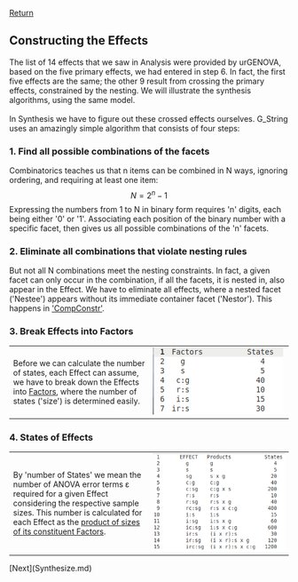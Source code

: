 [Return](professionals.md)

## Constructing the Effects ##
The list of 14 effects that we saw in Analysis were provided by urGENOVA, based on the five primary effects, we had entered in step 6. In fact, the first five effects are the same; the other 9 result from crossing the primary effects, constrained by the nesting. We will illustrate the synthesis algorithms, using the same model.<br><br>
In Synthesis we have to figure out these crossed effects ourselves. G_String uses an amazingly simple algorithm that consists of four steps:
### 1. Find all possible combinations of the facets ###
Combinatorics teaches us that n items  can be combined in N ways, ignoring ordering, and requiring at least one item: $$N = 2^{n}-1$$ Expressing the numbers from 1 to N in binary form requires 'n' digits, each being either '0' or '1'. Associating each position of the binary number with a specific facet, then gives us all possible combinations of the 'n' facets.
### 2. Eliminate all combinations that violate nesting rules ###
But not all N combinations meet the nesting constraints. In fact, a given facet can only occur in the combination, if all the facets, it is nested in, also appear in the Effect. We have to eliminate all effects, where a nested facet ('Nestee') appears without its immediate container facet ('Nestor'). This happens in ['CompConstr'](../workbench/GS_L/src/utilities/CompConstrct.java#L65).
### 3. Break Effects into Factors ###
<table><tr><td width = "50%">
Before we can calculate the number of states, each Effect can assume, we have to break down the Effects
into <a href = "../workbench/GS_L/src/utilities/Factor.java#L44">Factors</a>, where the number of states ('size') is determined easily.
</td><td><img src= "img/factors.png"></td></tr></table>

### 4. States of Effects ###
<table><tr><td width = "50%">
By 'number of States' we mean the number of ANOVA error terms &epsilon; required for a given Effect considering the respective sample sizes. This number is calculated for each Effect as the <a href = "../workbench/GS_L/src/model/SampleSizeTree.java#L815"> product of sizes of its constituent Factors</a>.
 
</td><td><img src= "img/effects.png"></tr></table>
[Next](Synthesize.md)
